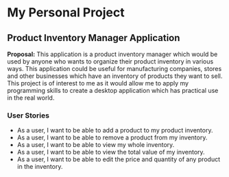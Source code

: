 # My Personal Project

## Product Inventory Manager Application
**Proposal:** This application is a product inventory manager which would be used by anyone who wants to organize their product inventory in various ways. This application could be useful for manufacturing companies, stores and other businesses which have an inventory of products they want to sell. This project is of interest to me as it would allow me to apply my programming skills to create a desktop application which has practical use in the real world. 

### User Stories
- As a user, I want to be able to add a product to my product inventory.
- As a user, I want to be able to remove a product from my inventory.
- As a user, I want to be able to view my whole inventory.
- As a user, I want to be able to view the total value of my inventory.
- As a user, I want to be able to edit the price and quantity of any product in the inventory.


